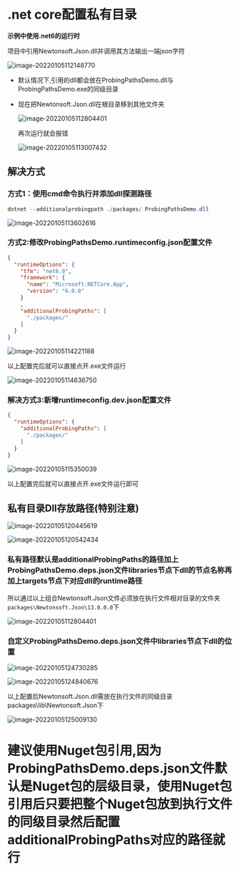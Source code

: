 # .net core配置私有目录

**示例中使用.net6的运行时**

项目中引用Newtonsoft.Json.dll并调用其方法输出一端json字符

![image-20220105112148770](images\image-20220105112148770.png)

- 默认情况下,引用的dll都会放在ProbingPathsDemo.dll与ProbingPathsDemo.exe的同级目录

- 现在把Newtonsoft.Json.dll在根目录移到其他文件夹

  ![image-20220105112804401](images\image-20220105112804401.png)

  再次运行就会报错

  ![image-20220105113007432](images\image-20220105113007432.png)

## 解决方式

### 方式1：使用cmd命令执行并添加dll探测路径

```powershell
dotnet --additionalprobingpath ./packages/ ProbingPathsDemo.dll
```

![image-20220105113602616](images\image-20220105113602616.png)

### 方式2:修改ProbingPathsDemo.runtimeconfig.json配置文件

```json
{
  "runtimeOptions": {
    "tfm": "net6.0",
    "framework": {
      "name": "Microsoft.NETCore.App",
      "version": "6.0.0"
    }
    ,
    "additionalProbingPaths": [
      "./packages/"
    ]
  }
}
```

![image-20220105114221188](images\image-20220105114221188.png)

以上配置完后就可以直接点开.exe文件运行

![image-20220105114636750](images\image-20220105114636750.png)

### 解决方式3:新增runtimeconfig.dev.json配置文件

```json
{
  "runtimeOptions": {
    "additionalProbingPaths": [
      "./packages/"
    ]
  }
}
```

![image-20220105115350039](images\image-20220105115350039.png)

以上配置完后就可以直接点开.exe文件运行即可

## 私有目录Dll存放路径(特别注意)

![image-20220105120445619](images\image-20220105120445619.png)

![image-20220105120542434](images\image-20220105120542434.png)

### 私有路径默认是additionalProbingPaths的路径加上ProbingPathsDemo.deps.json文件libraries节点下dll的节点名称再加上targets节点下对应dll的runtime路径

所以通过以上组合Newtonsoft.Json文件必须放在执行文件相对目录的文件夹`packages\Newtonsoft.Json\13.0.0.0`下

![image-20220105112804401](images\image-20220105112804401.png)

### 自定义ProbingPathsDemo.deps.json文件中libraries节点下dll的位置

![image-20220105124730285](images\image-20220105124730285.png)

![image-20220105124840676](images\image-20220105124840676.png)

以上配置后Newtonsoft.Json.dll需放在执行文件的同级目录packages\lib\Newtonsoft.Json下

![image-20220105125009130](images\image-20220105125009130.png)

# **建议使用Nuget包引用,因为ProbingPathsDemo.deps.json文件默认是Nuget包的层级目录，使用Nuget包引用后只要把整个Nuget包放到执行文件的同级目录然后配置additionalProbingPaths对应的路径就行**